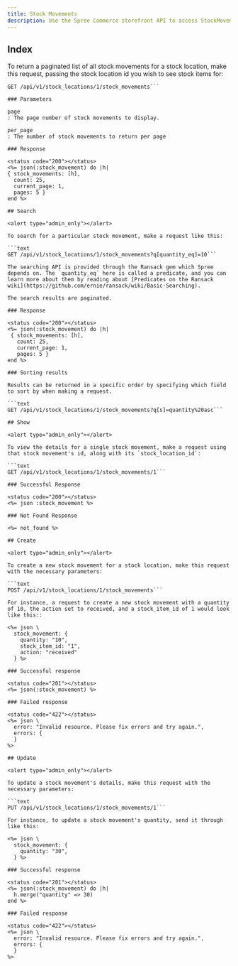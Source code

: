 ```yaml
---
title: Stock Movements
description: Use the Spree Commerce storefront API to access StockMovement data.
---
```


## Index

<alert type="admin_only"></alert>

To return a paginated list of all stock movements for a stock location, make this request, passing the stock location id you wish to see stock items for:

```text
GET /api/v1/stock_locations/1/stock_movements```

### Parameters

page
: The page number of stock movements to display.

per_page
: The number of stock movements to return per page

### Response

<status code="200"></status>
<%= json(:stock_movement) do |h|
{ stock_movements: [h],
  count: 25,
  current_page: 1,
  pages: 5 }
end %>

## Search

<alert type="admin_only"></alert>

To search for a particular stock movement, make a request like this:

```text
GET /api/v1/stock_locations/1/stock_movements?q[quantity_eq]=10```

The searching API is provided through the Ransack gem which Spree depends on. The `quantity_eq` here is called a predicate, and you can learn more about them by reading about [Predicates on the Ransack wiki](https://github.com/ernie/ransack/wiki/Basic-Searching).

The search results are paginated.

### Response

<status code="200"></status>
<%= json(:stock_movement) do |h|
 { stock_movements: [h],
   count: 25,
   current_page: 1,
   pages: 5 }
end %>

### Sorting results

Results can be returned in a specific order by specifying which field to sort by when making a request.

```text
GET /api/v1/stock_locations/1/stock_movements?q[s]=quantity%20asc```

## Show

<alert type="admin_only"></alert>

To view the details for a single stock movement, make a request using that stock movement's id, along with its `stock_location_id`:

```text
GET /api/v1/stock_locations/1/stock_movements/1```

### Successful Response

<status code="200"></status>
<%= json :stock_movement %>

### Not Found Response

<%= not_found %>

## Create

<alert type="admin_only"></alert>

To create a new stock movement for a stock location, make this request with the necessary parameters:

```text
POST /api/v1/stock_locations/1/stock_movements```

For instance, a request to create a new stock movement with a quantity of 10, the action set to received, and a stock_item_id of 1 would look like this::

<%= json \
  stock_movement: {
    quantity: "10",
    stock_item_id: "1",
    action: "received"
  } %>

### Successful response

<status code="201"></status>
<%= json(:stock_movement) %>

### Failed response

<status code="422"></status>
<%= json \
  error: "Invalid resource. Please fix errors and try again.",
  errors: {
  }
%>

## Update

<alert type="admin_only"></alert>

To update a stock movement's details, make this request with the necessary parameters:

```text
PUT /api/v1/stock_locations/1/stock_movements/1```

For instance, to update a stock movement's quantity, send it through like this:

<%= json \
  stock_movement: {
    quantity: "30",
  } %>

### Successful response

<status code="201"></status>
<%= json(:stock_movement) do |h|
  h.merge("quantity" => 30)
end %>

### Failed response

<status code="422"></status>
<%= json \
  error: "Invalid resource. Please fix errors and try again.",
  errors: {
  }
%>
